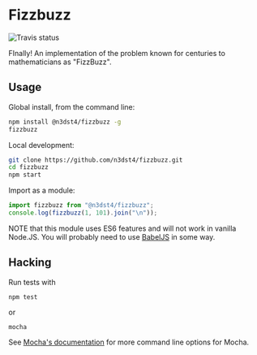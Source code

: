 # Fizzbuzz

![Travis status](https://travis-ci.org/n3dst4/fizzbuzz.svg)

FInally! An implementation of the problem known for centuries to mathematicians as "FizzBuzz".

## Usage

Global install, from the command line:

```bash
npm install @n3dst4/fizzbuzz -g
fizzbuzz
```

Local development:

```bash
git clone https://github.com/n3dst4/fizzbuzz.git
cd fizzbuzz
npm start
```

Import as a module:

```js
import fizzbuzz from "@n3dst4/fizzbuzz";
console.log(fizzbuzz(1, 101).join("\n"));
```

NOTE that this module uses ES6 features and will not work in vanilla Node.JS. You will probably need to use [BabelJS](http://babeljs.io) in some way.

## Hacking

Run tests with

```
npm test
```

or

```
mocha
```

See [Mocha's documentation](http://mochajs.org/) for more command line options for Mocha.
